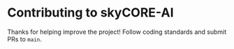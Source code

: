 # Contributing to skyCORE-AI 
Thanks for helping improve the project! Follow coding standards and submit PRs to `main`. 

